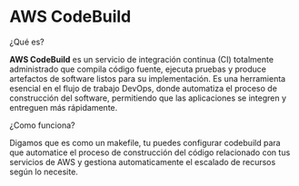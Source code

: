 # AWS CodeBuild

¿Qué es?

**AWS CodeBuild** es un servicio de integración continua (CI) totalmente administrado que compila código fuente, ejecuta pruebas y produce artefactos de software listos para su implementación. Es una herramienta esencial en el flujo de trabajo DevOps, donde automatiza el proceso de construcción del software, permitiendo que las aplicaciones se integren y entreguen más rápidamente.

¿Como funciona?

Digamos que es como un makefile, tu puedes configurar codebuild para que automatice el proceso de construcción del código relacionado con tus servicios de AWS y gestiona automaticamente el escalado de recursos según lo necesite.
